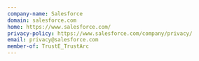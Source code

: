 ```yaml
---
company-name: Salesforce
domain: salesforce.com
home: https://www.salesforce.com/
privacy-policy: https://www.salesforce.com/company/privacy/
email: privacy@salesforce.com
member-of: TrustE_TrustArc
---
```




